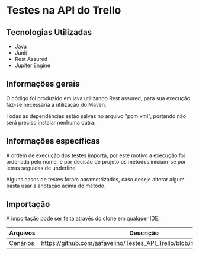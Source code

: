 # Testes na API do Trello 

## Tecnologias Utilizadas
- Java
- Junit
- Rest Assured
- Jupiter Engine

## Informações gerais

O código foi produzido em java utilizando Rest assured, para sua execução faz-se necessária a utilização do Maven.

Todas as dependências estão salvas no arquivo "pom.xml", portando não será preciso instalar nenhuma outra.

## Informações específicas

A ordem de execução dos testes importa, por este motivo a execução foi ordenada pelo nome, e por decisão de projeto os métodos iniciam-se por letras seguidas de underline.

Alguns casos de testes foram parametrizados, caso deseje alterar algum basta usar a anotação acima do método. 

## Importação 

A importação pode ser feita através do clone em qualquer IDE.

| Arquivos | Descrição |
| ------ | ------ |
| Cenários | https://github.com/aafavelino/Testes_API_Trello/blob/master/Cenarios.md|



 
